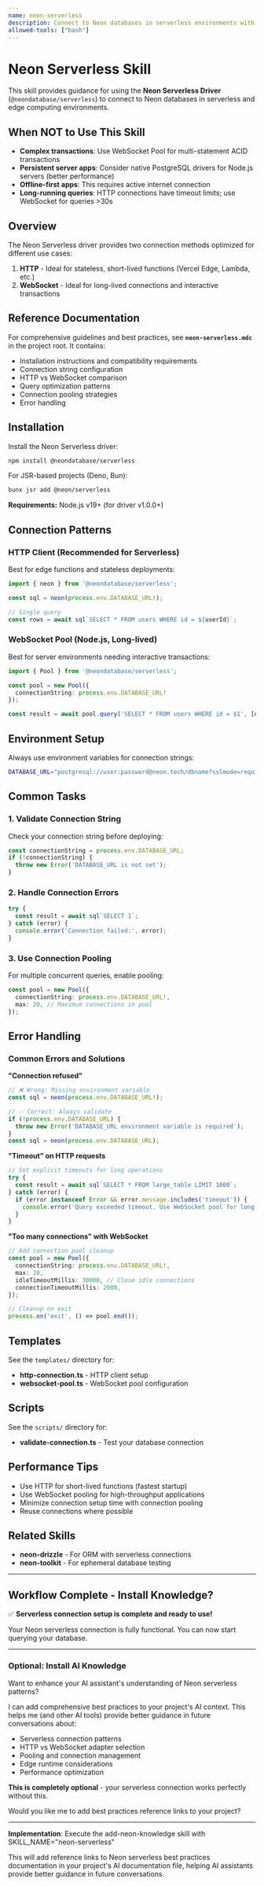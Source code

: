 ```yaml
---
name: neon-serverless
description: Connect to Neon databases in serverless environments with the Neon Serverless driver. Use this skill when setting up connections for edge functions, Vercel deployments, AWS Lambda, or optimizing for low latency and connection pooling.
allowed-tools: ["bash"]
---
```


# Neon Serverless Skill

This skill provides guidance for using the **Neon Serverless Driver** (`@neondatabase/serverless`) to connect to Neon databases in serverless and edge computing environments.

## When NOT to Use This Skill

- **Complex transactions**: Use WebSocket Pool for multi-statement ACID transactions
- **Persistent server apps**: Consider native PostgreSQL drivers for Node.js servers (better performance)
- **Offline-first apps**: This requires active internet connection
- **Long-running queries**: HTTP connections have timeout limits; use WebSocket for queries >30s

## Overview

The Neon Serverless driver provides two connection methods optimized for different use cases:

1. **HTTP** - Ideal for stateless, short-lived functions (Vercel Edge, Lambda, etc.)
2. **WebSocket** - Ideal for long-lived connections and interactive transactions

## Reference Documentation

For comprehensive guidelines and best practices, see **`neon-serverless.mdc`** in the project root. It contains:
- Installation instructions and compatibility requirements
- Connection string configuration
- HTTP vs WebSocket comparison
- Query optimization patterns
- Connection pooling strategies
- Error handling

## Installation

Install the Neon Serverless driver:

```bash
npm install @neondatabase/serverless
```

For JSR-based projects (Deno, Bun):

```bash
bunx jsr add @neon/serverless
```

**Requirements:** Node.js v19+ (for driver v1.0.0+)

## Connection Patterns

### HTTP Client (Recommended for Serverless)

Best for edge functions and stateless deployments:

```typescript
import { neon } from '@neondatabase/serverless';

const sql = neon(process.env.DATABASE_URL!);

// Single query
const rows = await sql`SELECT * FROM users WHERE id = ${userId}`;
```

### WebSocket Pool (Node.js, Long-lived)

Best for server environments needing interactive transactions:

```typescript
import { Pool } from '@neondatabase/serverless';

const pool = new Pool({
  connectionString: process.env.DATABASE_URL!
});

const result = await pool.query('SELECT * FROM users WHERE id = $1', [userId]);
```

## Environment Setup

Always use environment variables for connection strings:

```bash
DATABASE_URL="postgresql://user:password@neon.tech/dbname?sslmode=require"
```

## Common Tasks

### 1. Validate Connection String

Check your connection string before deploying:

```typescript
const connectionString = process.env.DATABASE_URL;
if (!connectionString) {
  throw new Error('DATABASE_URL is not set');
}
```

### 2. Handle Connection Errors

```typescript
try {
  const result = await sql`SELECT 1`;
} catch (error) {
  console.error('Connection failed:', error);
}
```

### 3. Use Connection Pooling

For multiple concurrent queries, enable pooling:

```typescript
const pool = new Pool({
  connectionString: process.env.DATABASE_URL!,
  max: 20, // Maximum connections in pool
});
```

## Error Handling

### Common Errors and Solutions

**"Connection refused"**
```typescript
// ❌ Wrong: Missing environment variable
const sql = neon(process.env.DATABASE_URL!);

// ✅ Correct: Always validate
if (!process.env.DATABASE_URL) {
  throw new Error('DATABASE_URL environment variable is required');
}
const sql = neon(process.env.DATABASE_URL);
```

**"Timeout" on HTTP requests**
```typescript
// Set explicit timeouts for long operations
try {
  const result = await sql`SELECT * FROM large_table LIMIT 1000`;
} catch (error) {
  if (error instanceof Error && error.message.includes('timeout')) {
    console.error('Query exceeded timeout. Use WebSocket pool for long operations.');
  }
}
```

**"Too many connections" with WebSocket**
```typescript
// Add connection pool cleanup
const pool = new Pool({
  connectionString: process.env.DATABASE_URL!,
  max: 20,
  idleTimeoutMillis: 30000, // Close idle connections
  connectionTimeoutMillis: 2000,
});

// Cleanup on exit
process.on('exit', () => pool.end());
```

## Templates

See the `templates/` directory for:
- **http-connection.ts** - HTTP client setup
- **websocket-pool.ts** - WebSocket pool configuration

## Scripts

See the `scripts/` directory for:
- **validate-connection.ts** - Test your database connection

## Performance Tips

- Use HTTP for short-lived functions (fastest startup)
- Use WebSocket pooling for high-throughput applications
- Minimize connection setup time with connection pooling
- Reuse connections where possible

## Related Skills

- **neon-drizzle** - For ORM with serverless connections
- **neon-toolkit** - For ephemeral database testing

---

## Workflow Complete - Install Knowledge?

✅ **Serverless connection setup is complete and ready to use!**

Your Neon serverless connection is fully functional. You can now start querying your database.

---

### Optional: Install AI Knowledge

Want to enhance your AI assistant's understanding of Neon serverless patterns?

I can add comprehensive best practices to your project's AI context. This helps me (and other AI tools) provide better guidance in future conversations about:
- Serverless connection patterns
- HTTP vs WebSocket adapter selection
- Pooling and connection management
- Edge runtime considerations
- Performance optimization

**This is completely optional** - your serverless connection works perfectly without this.

Would you like me to add best practices reference links to your project?

---

**Implementation**: Execute the add-neon-knowledge skill with SKILL_NAME="neon-serverless"

This will add reference links to Neon serverless best practices documentation in your project's AI documentation file, helping AI assistants provide better guidance in future conversations.
